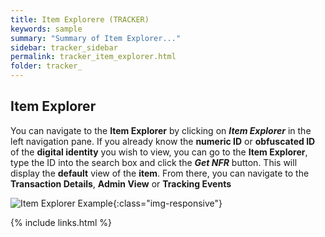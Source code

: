 ```yaml
---
title: Item Explorere (TRACKER)
keywords: sample
summary: "Summary of Item Explorer..."
sidebar: tracker_sidebar
permalink: tracker_item_explorer.html
folder: tracker_
---
```


## Item Explorer 

You can navigate to the **Item Explorer** by clicking on ***Item Explorer*** in the left navigation pane.  If you already know the **numeric ID** or **obfuscated ID** of the **digital identity** you wish to view, you can go to the **Item Explorer**, type the ID into the search box and click the ***Get NFR*** button.  This will display the **default** view of the **item**.  From there, you can navigate to the **Transaction Details**, **Admin View** or **Tracking Events**

![Item Explorer Example](item_explorer_example.png){:class="img-responsive"}


{% include links.html %}
